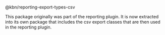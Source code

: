 @kbn/reporting-export-types-csv 

This package originally was part of the reporting plugin. It is now extracted into its own package that includes the csv export classes that are then used in the reporting plugin. 

